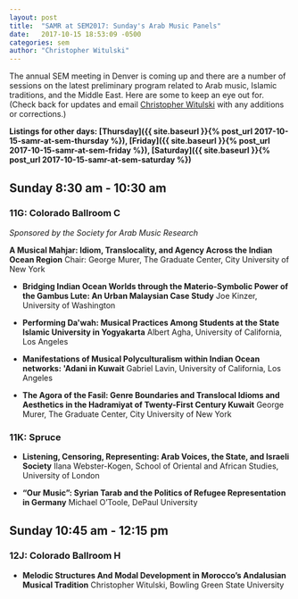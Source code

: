 ```yaml
---
layout: post
title:  "SAMR at SEM2017: Sunday's Arab Music Panels"
date:   2017-10-15 18:53:09 -0500
categories: sem
author: "Christopher Witulski"
---
```

The annual SEM meeting in Denver is coming up and there are a number of sessions on the latest preliminary program related to Arab music, Islamic traditions, and the Middle East. Here are some to keep an eye out for. (Check back for updates and email [Christopher Witulski](mailto:cwituls@bgsu.edu) with any additions or corrections.)

**Listings for other days: [Thursday]({{ site.baseurl }}{% post_url 2017-10-15-samr-at-sem-thursday %}), [Friday]({{ site.baseurl }}{% post_url 2017-10-15-samr-at-sem-friday %}), [Saturday]({{ site.baseurl }}{% post_url 2017-10-15-samr-at-sem-saturday %})**

## Sunday 8:30 am - 10:30 am

### 11G: Colorado Ballroom C

*Sponsored by the Society for Arab Music Research*

**A Musical Mahjar: Idiom, Translocality, and Agency Across the Indian Ocean Region** Chair: George Murer, The Graduate Center, City University of New York

* **Bridging Indian Ocean Worlds through the Materio-Symbolic Power of the Gambus Lute: An Urban Malaysian Case Study** Joe Kinzer, University of Washington

* **Performing Da'wah: Musical Practices Among Students at the State Islamic University in Yogyakarta** Albert Agha, University of California, Los Angeles

* **Manifestations of Musical Polyculturalism within Indian Ocean networks: 'Adani in Kuwait** Gabriel Lavin, University of California, Los Angeles

* **The Agora of the Fasil: Genre Boundaries and Translocal Idioms and Aesthetics in the Hadramiyat of Twenty-First Century Kuwait** George Murer, The Graduate Center, City University of New York

### 11K: Spruce

* **Listening, Censoring, Representing: Arab Voices, the State, and Israeli Society** Ilana Webster-Kogen, School of Oriental and African Studies, University of London

* **“Our Music”: Syrian Tarab and the Politics of Refugee Representation in Germany** Michael O’Toole, DePaul University

## Sunday 10:45 am - 12:15 pm

### 12J: Colorado Ballroom H

* **Melodic Structures And Modal Development in Morocco’s Andalusian Musical Tradition** Christopher Witulski, Bowling Green State University
